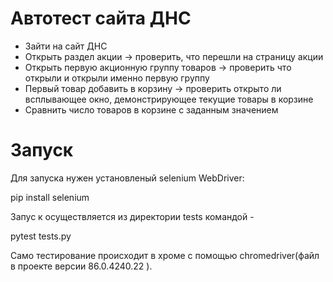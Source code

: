 # Автотест сайта ДНС

- Зайти на сайт ДНС
- Открыть раздел акции -> проверить, что перешли на страницу акции
- Открыть первую акционную группу товаров -> проверить что открыли и открыли именно первую группу
- Первый товар добавить в корзину -> проверить открыто ли всплывающее окно, демонстрирующее текущие товары в корзине
- Сравнить число товаров в корзине с заданным значением

# Запуск

Для запуска нужен установленый selenium WebDriver:

pip install selenium

Запус к осуществляется из директории tests командой -

pytest tests.py

Само тестирование происходит в хроме с помощью chromedriver(файл в проекте версии 86.0.4240.22 ).
